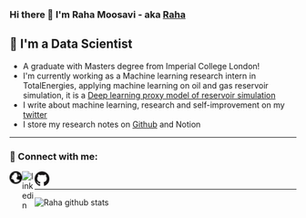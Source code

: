 ### Hi there 👋 I'm Raha Moosavi - aka [Raha][website]

## 🤠 I'm a Data Scientist

- A graduate with Masters degree from Imperial College London!
- I'm currently working as a Machine learning research intern in TotalEnergies, applying machine learning on oil and gas reservoir simulation, it is a [Deep learning proxy model of reservoir simulation](https://github.com/acse-srm3018/DeeplearningProxy)
- I write about machine learning, research and self-improvement on my [twitter][twitter]
- I store my research notes on [Github][github] and Notion

---

### 📡 Connect with me:

[<img align="left" alt="twitter" width="22px" src="https://raw.githubusercontent.com/iconic/open-iconic/master/svg/globe.svg" />][twitter]
[<img align="left" alt="linkedin" width="22px" src="https://cdn.jsdelivr.net/npm/simple-icons@v3/icons/linkedin.svg" />][linkedin]
[<img align="left" alt="GitHub" width="26px" src="https://raw.githubusercontent.com/github/explore/78df643247d429f6cc873026c0622819ad797942/topics/github/github.png" />][github]

<br/>

---

![Raha github stats](https://github-readme-stats.vercel.app/api?username=acse-srm3018&show_icons=true&theme=dracula&include_all_commits=true&count_private=true&hide=prs,issues)


[website]: https://acse-srm3018.github.io/
[readings]: https://github.com/acse-srm3018/papers/issues
[linkedin]: https://www.linkedin.com/in/raha-moosavi-9ba72a53
[github]: https://github.com/acse-srm3018
[twitter]: https://twitter.com/Rahamoosavi820
